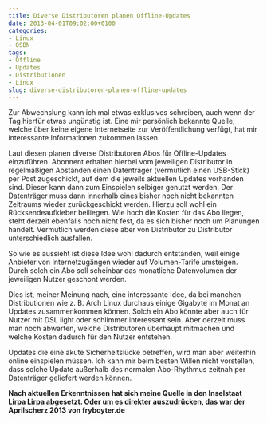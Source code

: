 ```yaml
---
title: Diverse Distributoren planen Offline-Updates
date: 2013-04-01T09:02:00+0100
categories:
- Linux
- OSBN
tags:
- Offline
- Updates
- Distributionen
- Linux
slug: diverse-distributoren-planen-offline-updates
---
```

Zur Abwechslung kann ich mal etwas exklusives schreiben, auch wenn der Tag hierfür etwas ungünstig ist. Eine mir persönlich bekannte Quelle, welche über keine eigene Internetseite zur Veröffentlichung verfügt, hat mir interessante Informationen zukommen lassen.

Laut diesen planen diverse Distributoren Abos für Offline-Updates einzuführen. Abonnent erhalten hierbei vom jeweiligen Distributor in regelmäßigen Abständen einen Datenträger (vermutlich einen USB-Stick) per Post zugeschickt, auf dem die jeweils aktuellen Updates vorhanden sind. Dieser kann dann zum Einspielen selbiger genutzt werden. Der Datenträger muss dann innerhalb eines bisher noch nicht bekannten Zeitraums wieder zurückgeschickt werden. Hierzu soll wohl ein Rücksendeaufkleber beiliegen. Wie hoch die Kosten für das Abo liegen, steht derzeit ebenfalls noch nicht fest, da es sich bisher noch um Planungen handelt. Vermutlich werden diese aber von Distributor zu Distributor unterschiedlich ausfallen.

So wie es aussieht ist diese Idee wohl dadurch entstanden, weil einige Anbieter von Internetzugängen wieder auf Volumen-Tarife umsteigen. Durch solch ein Abo soll scheinbar das monatliche Datenvolumen der jeweiligen Nutzer geschont werden.

Dies ist, meiner Meinung nach, eine interessante Idee, da bei manchen Distributionen wie z. B. Arch Linux durchaus einige Gigabyte im Monat an Updates zusammenkommen können. Solch ein Abo könnte aber auch für Nutzer mit DSL light oder schlimmer interessant sein. Aber derzeit muss man noch abwarten, welche Distributoren überhaupt mitmachen und welche Kosten dadurch für den Nutzer entstehen.

Updates die eine akute Sicherheitslücke betreffen, wird man aber weiterhin online einspielen müssen. Ich kann mir beim besten Willen nicht vorstellen, dass solche Update außerhalb des normalen Abo-Rhythmus zeitnah per Datenträger geliefert werden können.

**Nach aktuellen Erkenntnissen hat sich meine Quelle in den Inselstaat Lirpa Lirpa abgesetzt. Oder um es direkter auszudrücken, das war der Aprilscherz 2013 von fryboyter.de**
